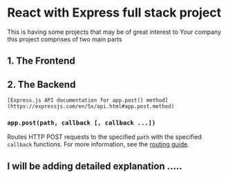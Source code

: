 # React with Express full stack project 
This is having  some  projects that may be of great interest to Your company
this project comprises of two main parts

## 1. The Frontend

## 2. The  Backend
	[Express.js API documentation for app.post() method](https://expressjs.com/en/5x/api.html#app.post.method)

### `app.post(path, callback [, callback ...])`

Routes HTTP POST requests to the specified `path` with the specified `callback` functions. For more information, see the [routing guide](https://expressjs.com/en/guide/routing.html).

## I will be adding detailed explanation     .....
